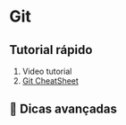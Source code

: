 # Git 

## Tutorial rápido
1. Video tutorial
2. [Git CheatSheet](https://education.github.com/git-cheat-sheet-education.pdf)

## 🔧 Dicas avançadas
